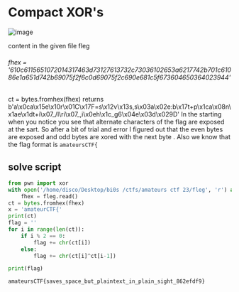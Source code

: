 # Compact XOR's
![image](https://github.com/0xd1sc0/AmateursCTF-2023/assets/117750351/372378cf-ba75-4e82-9043-88a9a4ba098d)

content in the given file fleg  <br>
###### fhex = '610c6115651072014317463d73127613732c73036102653a6217742b701c61086e1a651d742b69075f2f6c0d69075f2c690e681c5f673604650364023944' <br>
ct = bytes.fromhex(fhex) returns b'a\x0ca\x15e\x10r\x01C\x17F=s\x12v\x13s,s\x03a\x02e:b\x17t+p\x1ca\x08n\x1ae\x1dt+i\x07_/l\ri\x07_,i\x0eh\x1c_g6\x04e\x03d\x029D'
In the starting when you notice you see that
alternate characters of the flag are exposed at the sart. So after a bit of trial and error I figured out that the even bytes are exposed and odd bytes are xored with the next byte .
Also we know that the flag format is `amateursCTF{`  

## solve script 
```py
from pwn import xor
with open('/home/disco/Desktop/bi0s /ctfs/amateurs ctf 23/fleg', 'r') as fleg:
    fhex = fleg.read()
ct = bytes.fromhex(fhex)
x = 'amateurCTF{'
print(ct)
flag = ''
for i in range(len(ct)):
    if i % 2 == 0:
        flag += chr(ct[i])
    else:
        flag += chr(ct[i]^ct[i-1]) 

print(flag)
```
`amateursCTF{saves_space_but_plaintext_in_plain_sight_862efdf9}`
